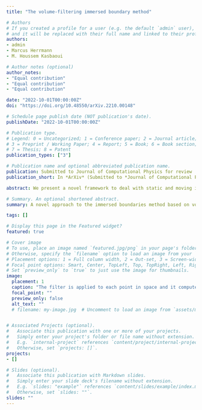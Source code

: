 ```yaml
---
title: "The volume-filtering immersed boundary method"

# Authors
# If you created a profile for a user (e.g. the default `admin` user), write the username (folder name) here 
# and it will be replaced with their full name and linked to their profile.
authors:
- admin
- Marcus Herrmann
- M. Houssem Kasbaoui

# Author notes (optional)
author_notes:
- "Equal contribution"
- "Equal contribution"
- "Equal contribution"

date: "2022-10-01T00:00:00Z"
doi: "https://doi.org/10.48550/arXiv.2210.00148"

# Schedule page publish date (NOT publication's date).
publishDate: "2022-10-01T00:00:00Z"

# Publication type.
# Legend: 0 = Uncategorized; 1 = Conference paper; 2 = Journal article;
# 3 = Preprint / Working Paper; 4 = Report; 5 = Book; 6 = Book section;
# 7 = Thesis; 8 = Patent
publication_types: ["3"]

# Publication name and optional abbreviated publication name.
publication: Submitted to Journal of Computational Physics for review
publication_short: In *ArXiv* (Submitted to *Journal of Computational Physics*)

abstract: We present a novel framework to deal with static and moving immersed boundaries (IB) based on volume-filtering. In this strategy, called Volume-Filtering Immersed Boundary (VFIB) method, transport equations are derived by filtering the Navier-Stokes equations and accounting for stresses at the solid-fluid interface. The result is that boundary conditions that normally apply on the solid-fluid interface are transformed into bodyforces that apply on the right-hand side of the filtered transport equations. In this method, the filter width acts as a parameter that controls the level of resolution. The IB is considered well-resolved if the filter width is much smaller than the characteristic corrugation scale of the interface. There are several innovations in this IB method. First, it sheds light on the role of the internal flow which arises when the transport equations are solved inside the IB. We show that, it is essential to separate stresses due to the external and internal fluids in order to get accurate forces, and provide a method to do so. Second, we show that the volumes associated with Lagrangian forcing points on the boundary depend on the local topology of the surface. We provide a straightforward way to compute these volumes using a triangle tessellation of the interface and the surface density function. Third, we provide an efficient procedure to compute the solid volume fraction, thus, enabling tagging interior/exterior cells. This volume fraction is also involved in the procedure to separate stresses due to the external fluid from the total stresses. Fourth, we show a path forward to extend the VFIB method to Large Eddy Simulations involving IBs. Lastly, we apply the VFIB in several numerical tests involving two- and three- dimensional static and moving IBs. We show greatly improved results compared to prior IB methods. Further, we test several filter kernels and show that, for well-resolved IBs, the choice of the kernel plays little role. 

# Summary. An optional shortened abstract.
summary: A novel approach to the immersed boundaries method based on volume filtering in order to properly formalize the forcing term at the interface and as a consequence obtaining higher accuracy of values computed at the interface. 

tags: []

# Display this page in the Featured widget?
featured: true

# Cover image
# To use, place an image named `featured.jpg/png` in your page's folder.
# Otherwise, specify the `filename` option to load an image from your `assets/media/` folder.
# Placement options: 1 = Full column width, 2 = Out-set, 3 = Screen-width
# Focal point options: Smart, Center, TopLeft, Top, TopRight, Left, Right, BottomLeft, Bottom, BottomRight
# Set `preview_only` to `true` to just use the image for thumbnails.
image:
  placement: 1
  caption: "The filter is applied to each point in space and it computes the filtered quantity by taking all points within the filter width in account."
  focal_point: ""
  preview_only: false
  alt_text: ""
  # filename: my-image.jpg  # Uncomment to load an image from `assets/media/` instead.


# Associated Projects (optional).
#   Associate this publication with one or more of your projects.
#   Simply enter your project's folder or file name without extension.
#   E.g. `internal-project` references `content/project/internal-project/index.md`.
#   Otherwise, set `projects: []`.
projects:
- []

# Slides (optional).
#   Associate this publication with Markdown slides.
#   Simply enter your slide deck's filename without extension.
#   E.g. `slides: "example"` references `content/slides/example/index.md`.
#   Otherwise, set `slides: ""`.
slides: ""
---
```



